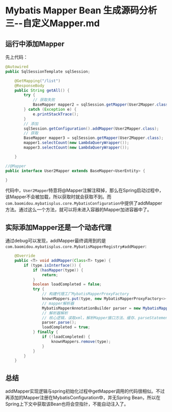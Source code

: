 # Mybatis Mapper Bean 生成源码分析三--自定义Mapper.md

## 运行中添加Mapper

先上代码：

```java
@Autowired
public SqlSessionTemplate sqlSession;

    @GetMapping("/list")
    @ResponseBody
    public String getAll() {
        try {
            // 获取失败
            BaseMapper mapper2 = sqlSession.getMapper(User2Mapper.class);
        } catch (Exception e) {
            e.printStackTrace();
        }
        // 添加
        sqlSession.getConfiguration().addMapper(User2Mapper.class);
        // 获取
        BaseMapper mapper3 = sqlSession.getMapper(User2Mapper.class);
        mapper1.selectCount(new LambdaQueryWrapper());
        mapper3.selectCount(new LambdaQueryWrapper());

    }
```

```java
//@Mapper
public interface User2Mapper extends BaseMapper<UserEntity> {

}
```

代码中，`User2Mapper`特意将@Mapper注解注释掉，那么在Spring启动过程中，该Mapper不会被加载，所以获取时就会获取不到。而`com.baomidou.mybatisplus.core.MybatisConfiguration`中提供了addMapper方法。通过这么一个方法，就可以将未进入容器的Mapper加进容器中了。



## 实际添加Mapper还是一个动态代理

通过debug可以发现，addMapper最终调用到的是`com.baomidou.mybatisplus.core.MybatisMapperRegistry#addMapper`:

```java
    @Override
    public <T> void addMapper(Class<T> type) {
        if (type.isInterface()) {
            if (hasMapper(type)) {
                return;
            }
            boolean loadCompleted = false;
            try {
                // 构建代理工厂MybatisMapperProxyFactory
                knownMappers.put(type, new MybatisMapperProxyFactory<>(type));
                // mapper解析器
                MybatisMapperAnnotationBuilder parser = new MybatisMapperAnnotationBuilder(config, type);
                // 解析器解析
                // 核心逻辑，读取xml，解析Mapper接口方法、缓存、parseStatement等等
                parser.parse();
                loadCompleted = true;
            } finally {
                if (!loadCompleted) {
                    knownMappers.remove(type);
                }
            }
        }
    }
```

## 总结

addMapper实现逻辑与spring初始化过程中getMapper调用的代码很相似。不过再添加的Mapper注册在MybatisConfiguration中，并无Spring Bean，所以在Spring上下文中获取该Bean也将会空指针，不能自动注入了。
